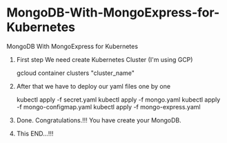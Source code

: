 # MongoDB-With-MongoExpress-for-Kubernetes
MongoDB With MongoExpress for  Kubernetes


1. First step We need create Kubernetes Cluster (I'm using GCP)

   gcloud container clusters "cluster_name"

2. After that we have to deploy our yaml files one by one

   kubectl apply -f secret.yaml
   kubectl apply -f mongo.yaml
   kubectl apply -f mongo-configmap.yaml
   kubectl apply -f mongo-express.yaml
 
3. Done. 
   Congratulations.!!! 
   You have create your MongoDB.

4.  This END...!!!
